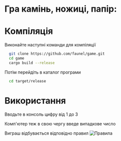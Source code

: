  
# Гра  камінь, ножиці, папір:

# Компіляція
Виконайте наступні команди для компіляції

~~~bash  
  git clone https://github.com/faunel/game.git
  cd game
  cargo build --release
~~~

Потім перейдіть в каталог програми
~~~bash 
  cd target/release
~~~

# Використання

Вводьте в консоль цифру від 1 до 3

Комп'ютер теж в свою чергу введе випадкове число

Виграш відбувається відповідно правил
![Правила](game.png)